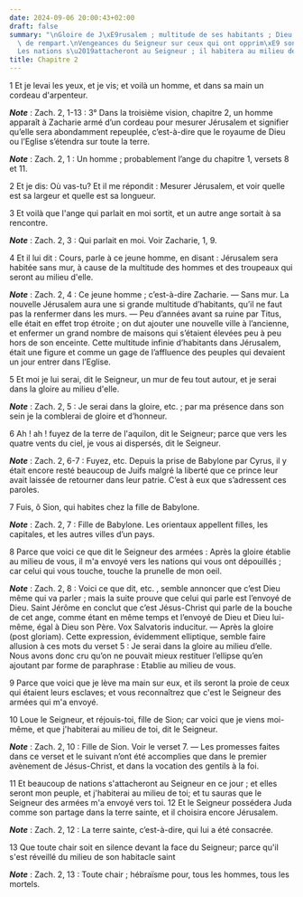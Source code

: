 ```yaml
---
date: 2024-09-06 20:00:43+02:00
draft: false
summary: "\nGloire de J\xE9rusalem ; multitude de ses habitants ; Dieu lui servira\
  \ de rempart.\nVengeances du Seigneur sur ceux qui ont opprim\xE9 son peuple.\n\
  Les nations s\u2019attacheront au Seigneur ; il habitera au milieu de son peuple.\n"
title: Chapitre 2
---
```





1 Et je levai les yeux, et je vis; et voilà un homme, et dans sa main un cordeau d'arpenteur.

***Note*** :  Zach. 2, 1-13 : 3° Dans la troisième vision, chapitre 2, un homme apparaît à Zacharie armé d’un cordeau pour mesurer Jérusalem et signifier qu’elle sera abondamment repeuplée, c’est-à-dire que le royaume de Dieu ou l’Eglise s’étendra sur toute la terre.

***Note*** :  Zach. 2, 1 : Un homme ; probablement l’ange du chapitre 1, versets 8 et 11.

2 Et je dis: Où vas-tu? Et il me répondit : Mesurer Jérusalem, et voir quelle est sa largeur et quelle est sa longueur.


3 Et voilà que l'ange qui parlait en moi sortit, et un autre ange sortait à sa rencontre.

***Note*** :  Zach. 2, 3 : Qui parlait en moi. Voir Zacharie, 1, 9.

4 Et il lui dit : Cours, parle à ce jeune homme, en disant : Jérusalem sera habitée sans mur, à cause de la multitude des hommes et des troupeaux qui seront au milieu d'elle.

***Note*** :  Zach. 2, 4 : Ce jeune homme ; c’est-à-dire Zacharie. ― Sans mur. La nouvelle Jérusalem aura une si grande multitude d’habitants, qu’il ne faut pas la renfermer dans les murs. ― Peu d’années avant sa ruine par Titus, elle était en effet trop étroite ; on dut ajouter une nouvelle ville à l’ancienne, et enfermer un grand nombre de maisons qui s’étaient élevées peu à peu hors de son enceinte. Cette multitude infinie d’habitants dans Jérusalem, était une figure et comme un gage de l’affluence des peuples qui devaient un jour entrer dans l’Eglise.


5 Et moi je lui serai, dit le Seigneur, un mur de feu tout autour, et je serai dans la gloire au milieu d'elle.

***Note*** :  Zach. 2, 5 : Je serai dans la gloire, etc. ; par ma présence dans son sein je la comblerai de gloire et d’honneur.

6 Ah ! ah ! fuyez de la terre de l'aquilon, dit le Seigneur; parce que vers les quatre vents du ciel, je vous ai dispersés, dit le Seigneur.

***Note*** :  Zach. 2, 6-7 : Fuyez, etc. Depuis la prise de Babylone par Cyrus, il y était encore resté beaucoup de Juifs malgré la liberté que ce prince leur avait laissée de retourner dans leur patrie. C’est à eux que s’adressent ces paroles.


7 Fuis, ô Sion, qui habites chez la fille de Babylone.

***Note*** :  Zach. 2, 7 : Fille de Babylone. Les orientaux appellent filles, les capitales, et les autres villes d’un pays.

8 Parce que voici ce que dit le Seigneur des armées : Après la gloire établie au milieu de vous, il m'a envoyé vers les nations qui vous ont dépouillés ; car celui qui vous touche, touche la prunelle de mon oeil.

***Note*** :  Zach. 2, 8 : Voici ce que dit, etc. , semble annoncer que c’est Dieu même qui va parler ; mais la suite prouve que celui qui parle est l’envoyé de Dieu. Saint Jérôme en conclut que c’est Jésus-Christ qui parle de la bouche de cet ange, comme étant en même temps et l’envoyé de Dieu et Dieu lui-même, égal à Dieu son Père. Vox Salvatoris inducitur. ― Après la gloire (post gloriam). Cette expression, évidemment elliptique, semble faire allusion à ces mots du verset 5 : Je serai dans la gloire au milieu d’elle. Nous avons donc cru qu’on ne pouvait mieux restituer l’ellipse qu’en ajoutant par forme de paraphrase : Etablie au milieu de vous.

9 Parce que voici que je lève ma main sur eux, et ils seront la proie de ceux qui étaient leurs esclaves; et vous reconnaîtrez que c'est le Seigneur des armées qui m'a envoyé.


10 Loue le Seigneur, et réjouis-toi, fille de Sion; car voici que je viens moi-même, et que j'habiterai au milieu de toi, dit le Seigneur.

***Note*** :  Zach. 2, 10 : Fille de Sion. Voir le verset 7. ― Les promesses faites dans ce verset et le suivant n’ont été accomplies que dans le premier avènement de Jésus-Christ, et dans la vocation des gentils à la foi.

11 Et beaucoup de nations s'attacheront au Seigneur en ce jour ; et elles seront mon peuple, et j'habiterai au milieu de toi; et tu sauras que le Seigneur des armées m'a envoyé vers toi. 12 Et le Seigneur possédera Juda comme son partage dans la terre sainte, et il choisira encore Jérusalem.

***Note*** :  Zach. 2, 12 : La terre sainte, c’est-à-dire, qui lui a été consacrée.

13 Que toute chair soit en silence devant la face du Seigneur; parce qu'il s'est réveillé du milieu de son habitacle saint

***Note*** :  Zach. 2, 13 : Toute chair ; hébraïsme pour, tous les hommes, tous les mortels.

